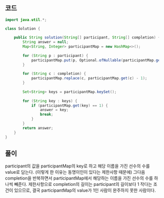 ## 코드
```java
import java.util.*;

class Solution {
    
    public String solution(String[] participant, String[] completion) {
        String answer = null;
        Map<String, Integer> participantMap = new HashMap<>();
        
        for (String p : participant) {
            participantMap.put(p, Optional.ofNullable(participantMap.get(p)).orElse(0) + 1);
        }
        
        for (String c : completion) {
            participantMap.replace(c, participantMap.get(c) - 1);
        }
        
        Set<String> keys = participantMap.keySet();
        
        for (String key : keys) {
            if (participantMap.get(key) == 1) {
                answer = key;
                break;
            }
        }
        return answer;
    }
}
```

## 풀이
participant의 값을 participantMap의 key로 하고 해당 이름을 가진 선수의 수를 value로 담는다. (이렇게 한 이유는 동명이인이 있다는 제한사항 때문에)
그다음 completion을 반복하면서 participantMap에서 해당하는 이름을 가진 선수의 수를 하나씩 빼준다.
제한사항으로 completion의 길이는 participant의 길이보다 1 작다는 조건이 있으므로, 결국 participantMap의 value가 1인 사람이 완주하지 못한 사람이다.


